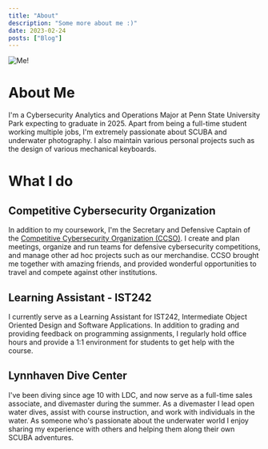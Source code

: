 ```yaml
---
title: "About"
description: "Some more about me :)"
date: 2023-02-24
posts: ["Blog"]
---
```

![Me!](homepage.jpg)
# About Me
I'm a Cybersecurity Analytics and Operations Major at Penn State University Park expecting to graduate in 2025. Apart from being a full-time student working multiple jobs, I'm extremely passionate about SCUBA and underwater photography. I also maintain various personal projects such as the design of various mechanical keyboards.

# What I do

## Competitive Cybersecurity Organization
In addition to my coursework, I'm the Secretary and Defensive Captain of the [Competitive Cybersecurity Organization (CCSO)](https://ccso.psu.edu/). I create and plan meetings, organize and run teams for defensive cybersecurity competitions, and manage other ad hoc projects such as our merchandise. CCSO brought me together with amazing friends, and provided wonderful opportunities to travel and compete against other institutions.

## Learning Assistant - IST242
I currently serve as a Learning Assistant for IST242, Intermediate Object Oriented Design and Software Applications. In addition to grading and providing feedback on programming assignments, I regularly hold office hours and provide a 1:1 environment for students to get help with the course.

## Lynnhaven Dive Center
I've been diving since age 10 with LDC, and now serve as a full-time sales associate, and divemaster during the summer. As a divemaster I lead open water dives, assist with course instruction, and work with individuals in the water. As someone who's passionate about the underwater world I enjoy sharing my experience with others and helping them along their own SCUBA adventures.